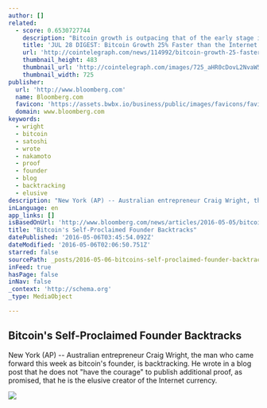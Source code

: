 ```yaml
---
author: []
related:
  - score: 0.6530727744
    description: "Bitcoin growth is outpacing that of the early stage internet by almost 25%; an Estonian Angel List service will utilize Bitcoin's blockchain to secure its marketplace, and more top stories for July 28. In terms of investment, Bitcoin growth is outpacing that of the early stage internet by almost 25%, according to the latest figures compiled by IB Times UK."
    title: 'JUL 28 DIGEST: Bitcoin Growth 25% Faster than the Internet in 90s; Estonian Angel List Service Secures Marketplace with BTC Blockchain'
    url: 'http://cointelegraph.com/news/114992/bitcoin-growth-25-faster-than-the-internet-in-90s-estonian-angel-list-service-secures-marketplace-with-btc-blockchain'
    thumbnail_height: 483
    thumbnail_url: 'http://cointelegraph.com/images/725_aHR0cDovL2NvaW50ZWxlZ3JhcGguY29tL3N0b3JhZ2UvdXBsb2Fkcy92aWV3Lzk5MTkyNTk1NTE2YTJkMjFlYzE5NmJlZDM2MjYyNDQ1LnBuZw==.jpg'
    thumbnail_width: 725
publisher:
  url: 'http://www.bloomberg.com'
  name: Bloomberg.com
  favicon: 'https://assets.bwbx.io/business/public/images/favicons/favicon-32x32-d2b81a9373.png'
  domain: www.bloomberg.com
keywords:
  - wright
  - bitcoin
  - satoshi
  - wrote
  - nakamoto
  - proof
  - founder
  - blog
  - backtracking
  - elusive
description: "New York (AP) -- Australian entrepreneur Craig Wright, the man who came forward this week as bitcoin's founder, is backtracking. He wrote in a blog post that he does not \"have the courage\" to publish additional proof, as promised, that he is the elusive creator of the Internet currency."
inLanguage: en
app_links: []
isBasedOnUrl: 'http://www.bloomberg.com/news/articles/2016-05-05/bitcoin-s-self-proclaimed-founder-backtracks'
title: "Bitcoin's Self-Proclaimed Founder Backtracks"
datePublished: '2016-05-06T03:45:54.092Z'
dateModified: '2016-05-06T02:06:50.751Z'
starred: false
sourcePath: _posts/2016-05-06-bitcoins-self-proclaimed-founder-backtracks.md
inFeed: true
hasPage: false
inNav: false
_context: 'http://schema.org'
_type: MediaObject

---
```

<article style=""><h1>Bitcoin's Self-Proclaimed Founder Backtracks</h1><p>New York (AP) -- Australian entrepreneur Craig Wright, the man who came forward this week as bitcoin's founder, is backtracking. He wrote in a blog post that he does not "have the courage" to publish additional proof, as promised, that he is the elusive creator of the Internet currency.</p><img src="https://assets.bwbx.io/images/i7fkIksCMVFk/v1/190x-1.jpg" /></article>